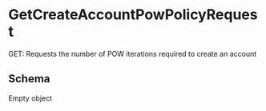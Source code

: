 # GetCreateAccountPowPolicyRequest

GET: Requests the number of POW iterations required to create an account

## Schema

Empty object

